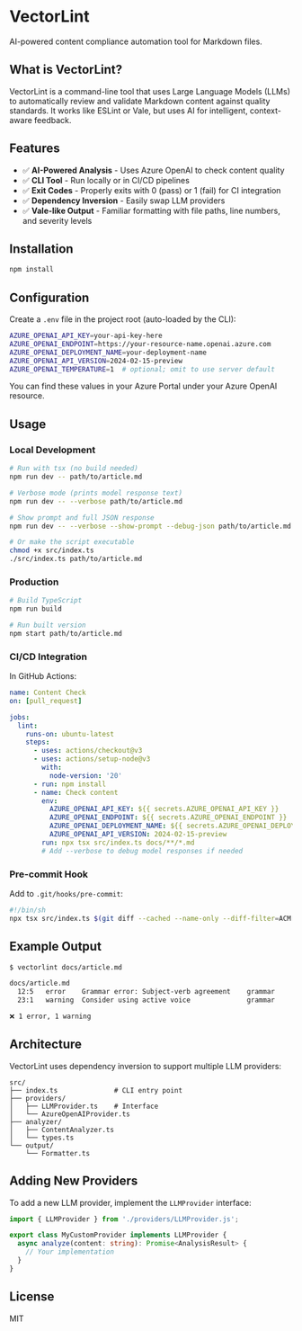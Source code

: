 # VectorLint

AI-powered content compliance automation tool for Markdown files.

## What is VectorLint?

VectorLint is a command-line tool that uses Large Language Models (LLMs) to automatically review and validate Markdown content against quality standards. It works like ESLint or Vale, but uses AI for intelligent, context-aware feedback.

## Features

- ✅ **AI-Powered Analysis** - Uses Azure OpenAI to check content quality
- ✅ **CLI Tool** - Run locally or in CI/CD pipelines
- ✅ **Exit Codes** - Properly exits with 0 (pass) or 1 (fail) for CI integration
- ✅ **Dependency Inversion** - Easily swap LLM providers
- ✅ **Vale-like Output** - Familiar formatting with file paths, line numbers, and severity levels

## Installation

```bash
npm install
```

## Configuration

Create a `.env` file in the project root (auto-loaded by the CLI):

```bash
AZURE_OPENAI_API_KEY=your-api-key-here
AZURE_OPENAI_ENDPOINT=https://your-resource-name.openai.azure.com
AZURE_OPENAI_DEPLOYMENT_NAME=your-deployment-name
AZURE_OPENAI_API_VERSION=2024-02-15-preview
AZURE_OPENAI_TEMPERATURE=1  # optional; omit to use server default
```

You can find these values in your Azure Portal under your Azure OpenAI resource.

## Usage

### Local Development

```bash
# Run with tsx (no build needed)
npm run dev -- path/to/article.md

# Verbose mode (prints model response text)
npm run dev -- --verbose path/to/article.md

# Show prompt and full JSON response
npm run dev -- --verbose --show-prompt --debug-json path/to/article.md

# Or make the script executable
chmod +x src/index.ts
./src/index.ts path/to/article.md
```

### Production

```bash
# Build TypeScript
npm run build

# Run built version
npm start path/to/article.md
```

### CI/CD Integration

In GitHub Actions:

```yaml
name: Content Check
on: [pull_request]

jobs:
  lint:
    runs-on: ubuntu-latest
    steps:
      - uses: actions/checkout@v3
      - uses: actions/setup-node@v3
        with:
          node-version: '20'
      - run: npm install
      - name: Check content
        env:
          AZURE_OPENAI_API_KEY: ${{ secrets.AZURE_OPENAI_API_KEY }}
          AZURE_OPENAI_ENDPOINT: ${{ secrets.AZURE_OPENAI_ENDPOINT }}
          AZURE_OPENAI_DEPLOYMENT_NAME: ${{ secrets.AZURE_OPENAI_DEPLOYMENT_NAME }}
          AZURE_OPENAI_API_VERSION: 2024-02-15-preview
        run: npx tsx src/index.ts docs/**/*.md
        # Add --verbose to debug model responses if needed
```

### Pre-commit Hook

Add to `.git/hooks/pre-commit`:

```bash
#!/bin/sh
npx tsx src/index.ts $(git diff --cached --name-only --diff-filter=ACM | grep '\\.md$')
```

## Example Output

```bash
$ vectorlint docs/article.md

docs/article.md
  12:5   error    Grammar error: Subject-verb agreement    grammar
  23:1   warning  Consider using active voice              grammar

❌ 1 error, 1 warning
```

## Architecture

VectorLint uses dependency inversion to support multiple LLM providers:

```
src/
├── index.ts              # CLI entry point
├── providers/
│   ├── LLMProvider.ts    # Interface
│   └── AzureOpenAIProvider.ts
├── analyzer/
│   ├── ContentAnalyzer.ts
│   └── types.ts
└── output/
    └── Formatter.ts
```

## Adding New Providers

To add a new LLM provider, implement the `LLMProvider` interface:

```typescript
import { LLMProvider } from './providers/LLMProvider.js';

export class MyCustomProvider implements LLMProvider {
  async analyze(content: string): Promise<AnalysisResult> {
    // Your implementation
  }
}
```

## License

MIT
